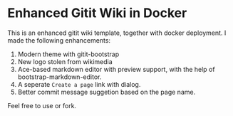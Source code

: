 # Enhanced Gitit Wiki in Docker

This is an enhanced gitit wiki template, together with docker deployment. I
made the following enhancements:

1. Modern theme with gitit-bootstrap
2. New logo stolen from wikimedia
3. Ace-based markdown editor with preview support, with the help of
   bootstrap-markdown-editor.
4. A seperate `Create a page` link with dialog.
5. Better commit message suggetion based on the page name.

Feel free to use or fork.
